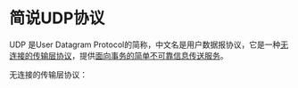 # 简说UDP协议

UDP 是User Datagram Protocol的简称，中文名是用户数据报协议，它是一种<ins>无连接的传输层协议</ins>，提供<ins>面向事务的简单不可靠信息传送服务</ins>。

无连接的传输层协议：
